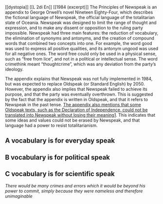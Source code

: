 [[dystopia]] [[L 2di En]] [[1984 (excerpt)]]
The Principles of Newspeak is an appendix to George Orwell’s novel Nineteen Eighty-Four, which describes the fictional language of Newspeak, the official language of the totalitarian state of Oceania. Newspeak was designed to limit the range of thought and expression, and to make any dissent or opposition to the ruling party impossible. Newspeak had three main features: the reduction of vocabulary, the elimination of synonyms and antonyms, and the creation of compound words that combined two concepts into one. For example, the word good was used to express all positive qualities, and its antonym ungood was used for all negative ones. The word free could only be used in a physical sense, such as “free from lice”, and not in a political or intellectual sense. The word crimethink meant “thoughtcrime”, which was any deviation from the party’s ideology.

The appendix explains that Newspeak was not fully implemented in 1984, but was expected to replace Oldspeak (or Standard English) by 2050. However, the appendix also implies that Newspeak failed to achieve its purpose, and that the party was eventually overthrown. This is suggested by the fact that the appendix is written in Oldspeak, and that it refers to Newspeak in the past tense. [The appendix also mentions that some Oldspeak texts, such as the Declaration of Independence, could not be translated into Newspeak without losing their meaning](https://qz.com/95696/you-probably-didnt-read-the-most-telling-part-of-orwells-1984-the-appendix)[1](https://qz.com/95696/you-probably-didnt-read-the-most-telling-part-of-orwells-1984-the-appendix). This indicates that some ideas and values could not be erased by Newspeak, and that language had a power to resist totalitarianism.

## A vocabulary is for everyday speak
## B vocabulary is for political speak
## C vocabulary is for scientific speak


_There would be many crimes and errors which it would be beyond his power to commit, simply because they were nameless and therefore unimaginable_

